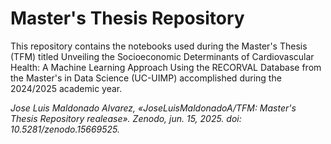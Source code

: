 # Master's Thesis Repository
This repository contains the notebooks used during the Master's Thesis (TFM) titled Unveiling the Socioeconomic Determinants of Cardiovascular Health: A Machine Learning Approach Using the RECORVAL Database from the Master's in Data Science (UC-UIMP) accomplished during the 2024/2025 academic year.

*Jose Luis Maldonado Alvarez, «JoseLuisMaldonadoA/TFM: Master's Thesis Repository realease». Zenodo, jun. 15, 2025. doi: 10.5281/zenodo.15669525.*
